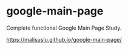 # google-main-page
Complete functional Google Main Page Study.

https://malisuslu.github.io/google-main-page/
